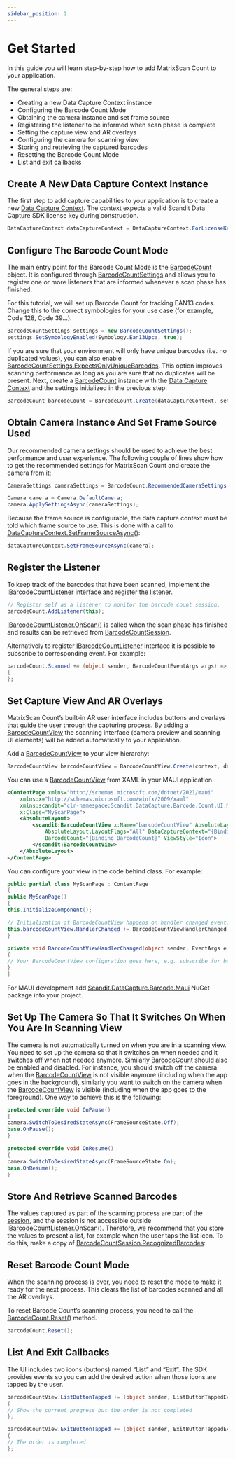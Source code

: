 ```yaml
---
sidebar_position: 2
---
```


# Get Started

In this guide you will learn step-by-step how to add MatrixScan Count to your application.

The general steps are:

- Creating a new Data Capture Context instance
- Configuring the Barcode Count Mode
- Obtaining the camera instance and set frame source
- Registering the listener to be informed when scan phase is complete
- Setting the capture view and AR overlays
- Configuring the camera for scanning view
- Storing and retrieving the captured barcodes
- Resetting the Barcode Count Mode
- List and exit callbacks

## Create A New Data Capture Context Instance

The first step to add capture capabilities to your application is to create a new [Data Capture Context](https://docs.scandit.com/data-capture-sdk/dotnet.android/core/api/data-capture-context.html#class-scandit.datacapture.core.DataCaptureContext). The context expects a valid Scandit Data Capture SDK license key during construction.

```csharp
DataCaptureContext dataCaptureContext = DataCaptureContext.ForLicenseKey("-- ENTER YOUR SCANDIT LICENSE KEY HERE --");
```

## Configure The Barcode Count Mode

The main entry point for the Barcode Count Mode is the [BarcodeCount](https://docs.scandit.com/data-capture-sdk/dotnet.android/barcode-capture/api/barcode-count.html#class-scandit.datacapture.barcode.count.BarcodeCount) object. It is configured through [BarcodeCountSettings](https://docs.scandit.com/data-capture-sdk/dotnet.android/barcode-capture/api/barcode-count-settings.html#class-scandit.datacapture.barcode.count.BarcodeCountSettings) and allows you to register one or more listeners that are informed whenever a scan phase has finished.

For this tutorial, we will set up Barcode Count for tracking EAN13 codes. Change this to the correct symbologies for your use case (for example, Code 128, Code 39…).

```csharp
BarcodeCountSettings settings = new BarcodeCountSettings();
settings.SetSymbologyEnabled(Symbology.Ean13Upca, true);
```

If you are sure that your environment will only have unique barcodes (i.e. no duplicated values), you can also enable [BarcodeCountSettings.ExpectsOnlyUniqueBarcodes](https://docs.scandit.com/data-capture-sdk/dotnet.android/barcode-capture/api/barcode-count-settings.html#property-scandit.datacapture.barcode.count.BarcodeCountSettings.ExpectsOnlyUniqueBarcodes). This option improves scanning performance as long as you are sure that no duplicates will be present. Next, create a [BarcodeCount](https://docs.scandit.com/data-capture-sdk/dotnet.android/barcode-capture/api/barcode-count.html#class-scandit.datacapture.barcode.count.BarcodeCount) instance with the [Data Capture Context](https://docs.scandit.com/data-capture-sdk/dotnet.android/core/api/data-capture-context.html#class-scandit.datacapture.core.DataCaptureContext) and the settings initialized in the previous step:

```csharp
BarcodeCount barcodeCount = BarcodeCount.Create(dataCaptureContext, settings);
```

## Obtain Camera Instance And Set Frame Source Used

Our recommended camera settings should be used to achieve the best performance and user experience. The following couple of lines show how to get the recommended settings for MatrixScan Count and create the camera from it:

```csharp
CameraSettings cameraSettings = BarcodeCount.RecommendedCameraSettings;

Camera camera = Camera.DefaultCamera;
camera.ApplySettingsAsync(cameraSettings);
```

Because the frame source is configurable, the data capture context must be told which frame source to use. This is done with a call to [DataCaptureContext.SetFrameSourceAsync()](https://docs.scandit.com/data-capture-sdk/dotnet.android/core/api/data-capture-context.html#method-scandit.datacapture.core.DataCaptureContext.SetFrameSourceAsync):

```csharp
dataCaptureContext.SetFrameSourceAsync(camera);
```

## Register the Listener

To keep track of the barcodes that have been scanned, implement the [IBarcodeCountListener](https://docs.scandit.com/data-capture-sdk/dotnet.android/barcode-capture/api/barcode-count-listener.html#interface-scandit.datacapture.barcode.count.IBarcodeCountListener) interface and register the listener.

```csharp
// Register self as a listener to monitor the barcode count session.
barcodeCount.AddListener(this);
```

[IBarcodeCountListener.OnScan()](https://docs.scandit.com/data-capture-sdk/dotnet.android/barcode-capture/api/barcode-count-listener.html#method-scandit.datacapture.barcode.count.IBarcodeCountListener.OnScan) is called when the scan phase has finished and results can be retrieved from [BarcodeCountSession](https://docs.scandit.com/data-capture-sdk/dotnet.android/barcode-capture/api/barcode-count-session.html#class-scandit.datacapture.barcode.count.BarcodeCountSession).

Alternatively to register [IBarcodeCountListener](https://docs.scandit.com/data-capture-sdk/dotnet.android/barcode-capture/api/barcode-count-listener.html#interface-scandit.datacapture.barcode.count.IBarcodeCountListener) interface it is possible to subscribe to corresponding event. For example:

```csharp
barcodeCount.Scanned += (object sender, BarcodeCountEventArgs args) =>
{
};
```

## Set Capture View And AR Overlays

MatrixScan Count’s built-in AR user interface includes buttons and overlays that guide the user through the capturing process. By adding a [BarcodeCountView](https://docs.scandit.com/data-capture-sdk/dotnet.android/barcode-capture/api/ui/barcode-count-view.html#class-scandit.datacapture.barcode.count.ui.BarcodeCountView) the scanning interface (camera preview and scanning UI elements) will be added automatically to your application.

Add a [BarcodeCountView](https://docs.scandit.com/data-capture-sdk/dotnet.android/barcode-capture/api/ui/barcode-count-view.html#class-scandit.datacapture.barcode.count.ui.BarcodeCountView) to your view hierarchy:

```csharp
BarcodeCountView barcodeCountView = BarcodeCountView.Create(context, dataCaptureContext, barcodeCount);
```

You can use a [BarcodeCountView](https://docs.scandit.com/data-capture-sdk/dotnet.android/barcode-capture/api/ui/barcode-count-view.html#class-scandit.datacapture.barcode.count.ui.BarcodeCountView) from XAML in your MAUI application.

```xml
<ContentPage xmlns="http://schemas.microsoft.com/dotnet/2021/maui"
    xmlns:x="http://schemas.microsoft.com/winfx/2009/xaml"
    xmlns:scandit="clr-namespace:Scandit.DataCapture.Barcode.Count.UI.Maui;assembly=ScanditBarcodeCaptureMaui"
    x:Class="MyScanPage">
    <AbsoluteLayout>
        <scandit:BarcodeCountView x:Name="barcodeCountView" AbsoluteLayout.LayoutBounds="0,0,1,1"
            AbsoluteLayout.LayoutFlags="All" DataCaptureContext="{Binding DataCaptureContext}"
            BarcodeCount="{Binding BarcodeCount}" ViewStyle="Icon">
        </scandit:BarcodeCountView>
    </AbsoluteLayout>
</ContentPage>
```

You can configure your view in the code behind class. For example:

```csharp
public partial class MyScanPage : ContentPage
{
public MyScanPage()
{
this.InitializeComponent();

// Initialization of BarcodeCountView happens on handler changed event.
this.barcodeCountView.HandlerChanged += BarcodeCountViewHandlerChanged;
}

private void BarcodeCountViewHandlerChanged(object sender, EventArgs e)
{
// Your BarcodeCountView configuration goes here, e.g. subscribe for buttons tap events
}
}
```

For MAUI development add [Scandit.DataCapture.Barcode.Maui](https://www.nuget.org/packages/Scandit.DataCapture.Barcode.Maui) NuGet package into your project.

## Set Up The Camera So That It Switches On When You Are In Scanning View

The camera is not automatically turned on when you are in a scanning view. You need to set up the camera so that it switches on when needed and it switches off when not needed anymore. Similarly [BarcodeCount](https://docs.scandit.com/data-capture-sdk/dotnet.android/barcode-capture/api/barcode-count.html#class-scandit.datacapture.barcode.count.BarcodeCount) should also be enabled and disabled. For instance, you should switch off the camera when the [BarcodeCountView](https://docs.scandit.com/data-capture-sdk/dotnet.android/barcode-capture/api/ui/barcode-count-view.html#class-scandit.datacapture.barcode.count.ui.BarcodeCountView) is not visible anymore (including when the app goes in the background), similarly you want to switch on the camera when the [BarcodeCountView](https://docs.scandit.com/data-capture-sdk/dotnet.android/barcode-capture/api/ui/barcode-count-view.html#class-scandit.datacapture.barcode.count.ui.BarcodeCountView) is visible (including when the app goes to the foreground). One way to achieve this is the following:

```csharp
protected override void OnPause()
{
camera.SwitchToDesiredStateAsync(FrameSourceState.Off);
base.OnPause();
}

protected override void OnResume()
{
camera.SwitchToDesiredStateAsync(FrameSourceState.On);
base.OnResume();
}
```

## Store And Retrieve Scanned Barcodes

The values captured as part of the scanning process are part of the [session](https://docs.scandit.com/data-capture-sdk/dotnet.android/barcode-capture/api/barcode-count-session.html#class-scandit.datacapture.barcode.count.BarcodeCountSession), and the session is not accessible outside [IBarcodeCountListener.OnScan()](https://docs.scandit.com/data-capture-sdk/dotnet.android/barcode-capture/api/barcode-count-listener.html#method-scandit.datacapture.barcode.count.IBarcodeCountListener.OnScan). Therefore, we recommend that you store the values to present a list, for example when the user taps the list icon. To do this, make a copy of [BarcodeCountSession.RecognizedBarcodes](https://docs.scandit.com/data-capture-sdk/dotnet.android/barcode-capture/api/barcode-count-session.html#property-scandit.datacapture.barcode.count.BarcodeCountSession.RecognizedBarcodes):

## Reset Barcode Count Mode

When the scanning process is over, you need to reset the mode to make it ready for the next process. This clears the list of barcodes scanned and all the AR overlays.

To reset Barcode Count’s scanning process, you need to call the [BarcodeCount.Reset()](https://docs.scandit.com/data-capture-sdk/dotnet.android/barcode-capture/api/barcode-count.html#method-scandit.datacapture.barcode.count.BarcodeCount.Reset) method.

```csharp
barcodeCount.Reset();
```

## List And Exit Callbacks

The UI includes two icons (buttons) named “List” and “Exit”. The SDK provides events so you can add the desired action when those icons are tapped by the user.

```csharp
barcodeCountView.ListButtonTapped += (object sender, ListButtonTappedEventArgs args) =>
{
// Show the current progress but the order is not completed
};

barcodeCountView.ExitButtonTapped += (object sender, ExitButtonTappedEventArgs args) =>
{
// The order is completed
};
```
